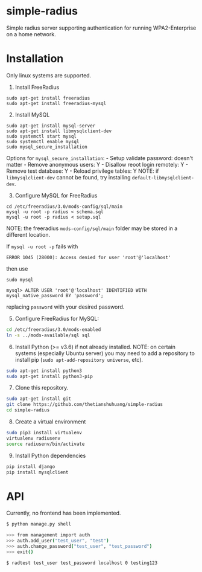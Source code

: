 # simple-radius
Simple radius server supporting authentication for running WPA2-Enterprise on a home network.


# Installation
Only linux systems are supported.


1. Install FreeRadius
```shell
sudo apt-get install freeradius
sudo apt-get install freeradius-mysql
```


2. Install MySQL
```shell
sudo apt-get install mysql-server
sudo apt-get install libmysqlclient-dev
sudo systemctl start mysql
sudo systemctl enable mysql
sudo mysql_secure_installation
```
Options for ```mysql_secure_installation```:
	- Setup validate password: doesn't matter
	- Remove anonymous users: Y
	- Disallow reoot login remotely: Y
	- Remove test database: Y
	- Reload privilege tables: Y
NOTE: if ```libmysqlclient-dev``` cannot be found, try installing ```default-libmysqlclient-dev```.

3. Configure MySQL for FreeRadius
```shell
cd /etc/freeradius/3.0/mods-config/sql/main
mysql -u root -p radius < schema.sql
mysql -u root -p radius < setup.sql
```
NOTE: the freeradius ```mods-config/sql/main``` folder may be stored in a different location.

If ```mysql -u root -p``` fails with
```
ERROR 1045 (28000): Access denied for user 'root'@'localhost'
```
then use
```
sudo mysql

mysql> ALTER USER 'root'@'localhost' IDENTIFIED WITH mysql_native_password BY 'password';
```
replacing ```password``` with your desired password.


5. Configure FreeRadius for MySQL:
```sh
cd /etc/freeradius/3.0/mods-enabled
ln -s ../mods-available/sql sql
```


6. Install Python (>= v3.6) if not already installed. NOTE: on certain systems (especially Ubuntu server) you may need to add a repository to install pip (```sudo apt-add-repository universe```, etc).
```sh
sudo apt-get install python3
sudo apt-get install python3-pip
```

7. Clone this repository.
```sh
sudo apt-get install git
git clone https://github.com/thetianshuhuang/simple-radius
cd simple-radius
```

8. Create a virtual environment
```sh
sudo pip3 install virtualenv
virtualenv radiusenv
source radiusenv/bin/activate
```

9. Install Python dependencies
```sh
pip install django
pip install mysqlclient
```

# API
Currently, no frontend has been implemented.

```sh
$ python manage.py shell

>>> from management import auth
>>> auth.add_user("test_user", "test")
>>> auth.change_password("test_user", "test_password")
>>> exit()

$ radtest test_user test_password localhost 0 testing123
```
